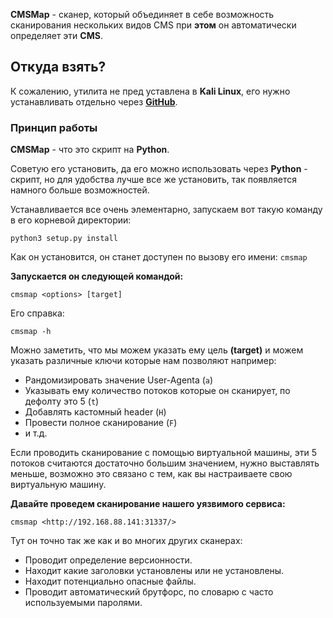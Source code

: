 **CMSMap** - сканер, который объединяет в себе возможность сканирования нескольких видов CMS при **этом** он автоматически определяет эти **CMS**.
## **Откуда взять?**

К сожалению, утилита не пред уставлена в **Kali Linux**, его нужно устанавливать отдельно через **[GitHub](https://github.com/dionach/CMSmap)**.
### **Принцип работы**

**CMSMap** - что это скрипт на **Python**.

Cоветую его установить, да его можно использовать через **Python** - скрипт, но для удобства лучше все же установить, так появляется намного больше возможностей.

Устанавливается все очень элементарно, запускаем вот такую команду в его корневой директории:

```
python3 setup.py install
```

Как он установится, он станет доступен по вызову его имени: `cmsmap`

**Запускается он следующей командой:**
```
cmsmap <options> [target]
```

Его справка:
```
cmsmap -h
```
Можно заметить, что мы можем указать ему цель **(target)** и можем указать различные ключи которые нам позволяют например:

- Рандомизировать значение User-Agentа (`a`)
- Указывать ему количество потоков которые он сканирует, по дефолту это 5 (`t`)
- Добавлять кастомный header (`H`)
- Провести полное сканирование (`F`)
- и т.д.

Если проводить сканирование с помощью виртуальной машины, эти 5 потоков считаются достаточно большим значением, нужно выставлять меньше, возможно это связано с тем, как вы настраиваете свою виртуальную машину.

**Давайте проведем сканирование нашего уязвимого сервиса:**

```
cmsmap <http://192.168.88.141:31337/>
```

Тут он точно так же как и во многих других сканерах:

- Проводит определение версионности.
- Находит какие заголовки установлены или не установлены.
- Находит потенциально опасные файлы.
- Проводит автоматический брутфорс, по словарю с часто используемыми паролями.